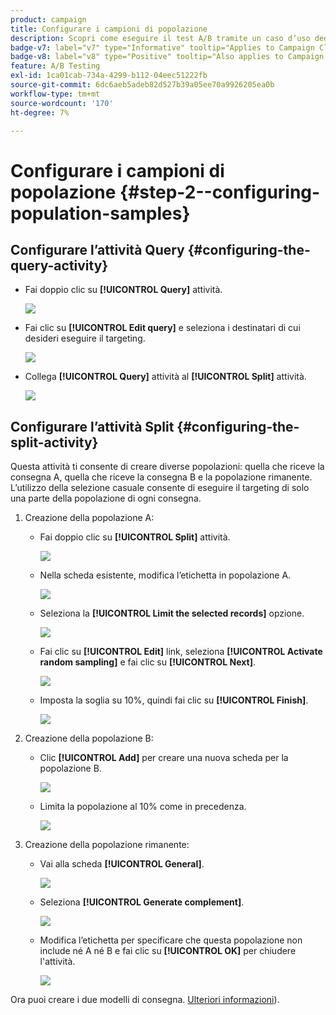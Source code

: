 ```yaml
---
product: campaign
title: Configurare i campioni di popolazione
description: Scopri come eseguire il test A/B tramite un caso d’uso dedicato
badge-v7: label="v7" type="Informative" tooltip="Applies to Campaign Classic v7"
badge-v8: label="v8" type="Positive" tooltip="Also applies to Campaign v8"
feature: A/B Testing
exl-id: 1ca01cab-734a-4299-b112-04eec51222fb
source-git-commit: 6dc6aeb5adeb82d527b39a05ee70a9926205ea0b
workflow-type: tm+mt
source-wordcount: '170'
ht-degree: 7%

---
```


# Configurare i campioni di popolazione {#step-2--configuring-population-samples}



## Configurare l’attività Query {#configuring-the-query-activity}

* Fai doppio clic su **[!UICONTROL Query]** attività.

   ![](assets/use_case_abtesting_createrecipients_001.png)

* Fai clic su **[!UICONTROL Edit query]** e seleziona i destinatari di cui desideri eseguire il targeting.

   ![](assets/use_case_abtesting_createrecipients_002.png)

* Collega **[!UICONTROL Query]** attività al **[!UICONTROL Split]** attività.

   ![](assets/use_case_abtesting_createrecipients_003.png)

## Configurare l’attività Split {#configuring-the-split-activity}

Questa attività ti consente di creare diverse popolazioni: quella che riceve la consegna A, quella che riceve la consegna B e la popolazione rimanente. L’utilizzo della selezione casuale consente di eseguire il targeting di solo una parte della popolazione di ogni consegna.

1. Creazione della popolazione A:

   * Fai doppio clic su **[!UICONTROL Split]** attività.

      ![](assets/use_case_abtesting_createrecipients_004.png)

   * Nella scheda esistente, modifica l’etichetta in popolazione A.

      ![](assets/use_case_abtesting_createrecipients_005.png)

   * Seleziona la **[!UICONTROL Limit the selected records]** opzione.

      ![](assets/use_case_abtesting_createrecipients_006.png)

   * Fai clic su **[!UICONTROL Edit]** link, seleziona **[!UICONTROL Activate random sampling]** e fai clic su **[!UICONTROL Next]**.

      ![](assets/use_case_abtesting_createrecipients_007.png)

   * Imposta la soglia su 10%, quindi fai clic su **[!UICONTROL Finish]**.

      ![](assets/use_case_abtesting_createrecipients_008.png)

1. Creazione della popolazione B:

   * Clic **[!UICONTROL Add]** per creare una nuova scheda per la popolazione B.

      ![](assets/use_case_abtesting_createrecipients_009.png)

   * Limita la popolazione al 10% come in precedenza.

      ![](assets/use_case_abtesting_createrecipients_010.png)

1. Creazione della popolazione rimanente:

   * Vai alla scheda **[!UICONTROL General]**. 

      ![](assets/use_case_abtesting_createrecipients_011.png)

   * Seleziona **[!UICONTROL Generate complement]**.

      ![](assets/use_case_abtesting_createrecipients_012.png)

   * Modifica l’etichetta per specificare che questa popolazione non include né A né B e fai clic su **[!UICONTROL OK]** per chiudere l&#39;attività.

      ![](assets/use_case_abtesting_createrecipients_013.png)

Ora puoi creare i due modelli di consegna. [Ulteriori informazioni](a-b-testing-uc-delivery-templates.md)).
